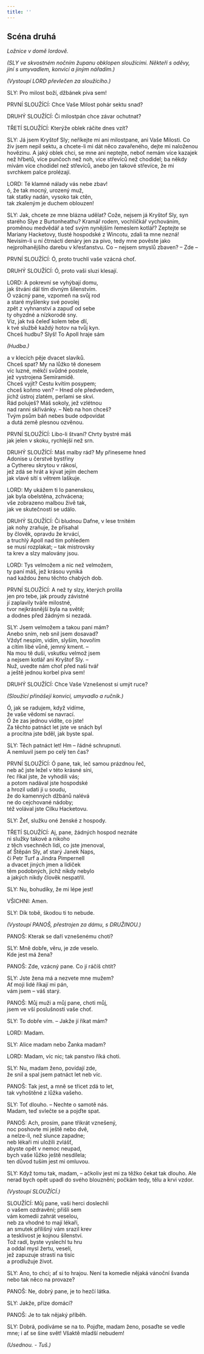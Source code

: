 ```yaml
---
title: ''
---
```


## Scéna druhá

_Ložnice v domě lordově._

_(SLY ve skvostném nočním županu obklopen sloužícími. Někteří s oděvy, jiní s umyvadlem, konvicí a jiným nářadím.)_

_(Vystoupí LORD převlečen za sloužícího.)_

SLY: Pro milost boží, džbánek piva sem!

PRVNÍ SLOUŽÍCÍ: Chce Vaše Milost pohár sektu snad?

DRUHÝ SLOUŽÍCÍ: Či milostpán chce závar ochutnat?

TŘETÍ SLOUŽÍCÍ: Kterýže oblek ráčíte dnes vzít?

SLY: Já jsem Kryštof Sly; neříkejte mi ani milostpane, ani Vaše Milosti. Co živ jsem nepil sektu, a chcete-li mi dát něco zavařeného, dejte mi naloženou hovězinu. A jaký oblek chci, se mne ani neptejte, neboť nemám více kazajek než hřbetů, více punčoch než noh, více střevíců než chodidel; ba někdy mívám více chodidel než střevíců, anebo jen takové střevíce, že mi svrchkem palce prolézají.

LORD: Té klamné nálady vás nebe zbav!  
ó, že tak mocný, urozený muž,  
tak statky nadán, vysoko tak ctěn,  
tak zkaleným je duchem oblouzen!

SLY: Jak, chcete ze mne blázna udělat? Cože, nejsem já Kryštof Sly, syn starého Slye z Burtonheathu? Kramář rodem, vochličkář vychováním, proměnou medvědář a teď svým nynějším řemeslem kotlář? Zeptejte se Mariany Hacketovy, tlusté hospodské z Wincotu, zdali ta mne nezná! Nevisím-li u ní čtrnácti denáry jen za pivo, tedy mne pověste jako nejprolhanějšího darebu v křesťanstvu. Co – nejsem smyslů zbaven? – Zde –

PRVNÍ SLOUŽÍCÍ: Ó, proto truchlí vaše vzácná choť.

DRUHÝ SLOUŽÍCÍ: Ó, proto vaši sluzi klesají.

LORD: A pokrevní se vyhýbají domu,  
jak štváni dál tím divným šílenstvím.  
Ó vzácný pane, vzpomeň na svůj rod  
a staré myšlenky své povolej  
zpět z vyhnanství a zapuď od sebe  
ty ohyzdné a nízkorodé sny.  
Viz, jak tvá čeleď kolem tebe dlí,  
k tvé službě každý hotov na tvůj kyn.  
Chceš hudbu? Slyš! To Apoll hraje sám

_(Hudba.)_

a v klecích pěje dvacet slavíků.  
Chceš spat? My na lůžko tě donesem  
víc luzné, měkčí svůdné postele,  
jež vystrojena Semiramidě.  
Chceš vyjít? Cestu kvítím posypem;  
chceš koňmo ven? – Hned oře předvedem,  
jichž ústroj zlatém, perlami se skví.  
Rád poluješ? Máš sokoly, jež vzlétnou  
nad ranní skřivánky. – Neb na hon chceš?  
Tvým psům báň nebes bude odpovídat  
a dutá země plesnou ozvěnou.

PRVNÍ SLOUŽÍCÍ: Libo-li štvaní? Chrty bystré máš  
jak jelen v skoku, rychlejší než srn.

DRUHÝ SLOUŽÍCÍ: Máš malby rád? My přineseme hned  
Adonise u čerstvé bystřiny  
a Cythereu skrytou v rákosí,  
jež zdá se hrát a kývat jejím dechem  
jak vlavé sítí s větrem laškuje.

LORD: My ukážem ti Io panenskou,  
jak byla obelstěna, zchvácena;  
vše zobrazeno malbou živě tak,  
jak ve skutečnosti se událo.

DRUHÝ SLOUŽÍCÍ: Či bludnou Dafne, v lese trnitém  
jak nohy zraňuje, že přísahal  
by člověk, opravdu že krvácí,  
a truchlý Apoll nad tím pohledem  
se musí rozplakat; – tak mistrovsky  
ta krev a slzy malovány jsou.

LORD: Tys velmožem a nic než velmožem,  
ty paní máš, jež krásou vyniká  
nad každou ženu těchto chabých dob.

PRVNÍ SLOUŽÍCÍ: A než ty slzy, kterých prolila  
jen pro tebe, jak proudy závistné  
jí zaplavily tváře milostné,  
tvor nejkrásnější byla na světě;  
a dodnes před žádným si nezadá.

SLY: Jsem velmožem a takou paní mám?  
Anebo sním, neb snil jsem dosavad?  
Vždyť nespím, vidím, slyším, hovořím  
a cítím libé vůně, jemný kment. –  
Na mou tě duši, vskutku velmož jsem  
a nejsem kotlář ani Kryštof Sly. –  
Nuž, uvedte nám choť před naši tvář  
a ještě jednou korbel piva sem!

DRUHÝ SLOUŽÍCÍ: Chce Vaše Vznešenost si umýt ruce?

_(Sloužící přinášejí konvici, umyvadlo a ručník.)_

Ó, jak se radujem, když vidíme,  
že vaše vědomí se navrací.  
Ó že zas jednou vidíte, co jste!  
Za těchto patnáct let jste ve snách byl  
a procitna jste bděl, jak byste spal.

SLY: Těch patnáct let! Hm – řádné schrupnutí.  
A nemluvil jsem po celý ten čas?

PRVNÍ SLOUŽÍCÍ: Ó pane, tak, leč samou prázdnou řeč,  
neb ač jste ležel v této krásné síni,  
řec říkal jste, že vyhodili vás;  
a potom nadával jste hospodské  
a hrozil udati ji u soudu,  
že do kamenných džbánů nalévá  
ne do cejchované nádoby;  
též volával jste Cilku Hacketovu.

SLY: Žeť, služku oné ženské z hospody.

TŘETÍ SLOUŽÍCÍ: Aj, pane, žádných hospod neznáte  
ni služky takové a nikoho  
z těch vsechněch lidí, co jste jmenoval,  
ať Štěpán Sly, ať starý Janek Naps,  
či Petr Turf a Jindra Pimpernell  
a dvacet jiných jmen a lidiček  
těm podobných, jichž nikdy nebylo  
a jakých nikdy člověk nespatřil.

SLY: Nu, bohudíky, že mi lépe jest!

VŠICHNI: Amen.

SLY: Dík tobě, škodou ti to nebude.

_(Vystoupí PANOŠ, přestrojen za dámu, s DRUŽINOU.)_

PANOŠ: Kterak se daří vznešenému choti?

SLY: Mně dobře, věru, je zde veselo.  
Kde jest má žena?

PANOŠ: Zde, vzácný pane. Co jí ráčíš chtít?

SLY: Jste žena má a nezvete mne mužem?  
Ať moji lidé říkají mi pán,  
vám jsem – váš starý.

PANOŠ: Můj muži a můj pane, choti můj,  
jsem ve vší poslušnosti vaše choť.

SLY: To dobře vím. – Jakže jí říkat mám?

LORD: Madam.

SLY: Alice madam nebo Žanka madam?

LORD: Madam, víc nic; tak panstvo říká choti.

SLY: Nu, madam ženo, povídají zde,  
že snil a spal jsem patnáct let neb víc.

PANOŠ: Tak jest, a mně se třicet zdá to let,  
tak vyhoštěné z lůžka vašeho.

SLY: Toť dlouho. – Nechte o samotě nás.  
Madam, teď svlečte se a pojďte spat.

PANOŠ: Ach, prosím, pane třikrát vznešený,  
noc poshovte mi ještě nebo dvě,  
a nelze-li, než slunce zapadne;  
neb lékaři mi uložili zvlášť,  
abyste opět v nemoc neupad,  
bych vaše lůžko ještě nesdílela;  
ten důvod tuším jest mi omluvou.

SLY: Když tomu tak, madam, – ačkoliv jest mi za těžko čekat tak dlouho. Ale nerad bych opět upadl do svého blouznění; počkám tedy, tělu a krvi vzdor.

_(Vystoupí SLOUŽÍCÍ.)_

SLOUŽÍCÍ: Můj pane, vaši herci doslechli  
o vašem ozdravění; přišli sem  
vám komedii zahrát veselou,  
neb za vhodné to mají lékaři,  
an smutek přílišný vám srazil krev  
a tesklivost je kojnou šílenství.  
Tož radí, byste vyslechl tu hru  
a oddal mysl žertu, veselí,  
jež zapuzuje strastí na tisíc  
a prodlužuje život.

SLY: Ano, to chci; ať si to hrajou. Není ta komedie nějaká vánoční švanda nebo tak něco na provaze?

PANOŠ: Ne, dobrý pane, je to hezčí látka.

SLY: Jakže, příze domácí?

PANOŠ: Je to tak nějaký příběh.

SLY: Dobrá, podíváme se na to. Pojďte, madam ženo, posaďte se vedle mne; i ať se šine svět! Všaktě mladší nebudem!

_(Usednou. - Tuš.)_
